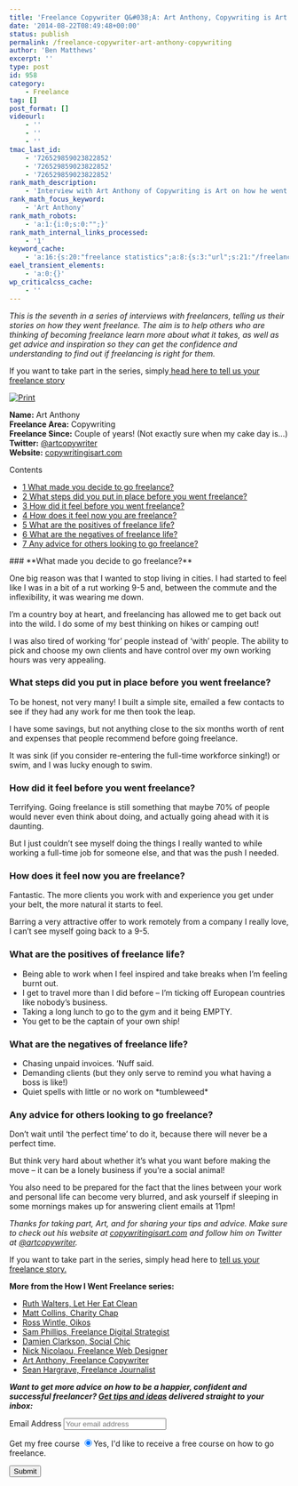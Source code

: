 ```yaml
---
title: 'Freelance Copywriter Q&#038;A: Art Anthony, Copywriting is Art'
date: '2014-08-22T08:49:48+00:00'
status: publish
permalink: /freelance-copywriter-art-anthony-copywriting
author: 'Ben Matthews'
excerpt: ''
type: post
id: 958
category:
    - Freelance
tag: []
post_format: []
videourl:
    - ''
    - ''
    - ''
tmac_last_id:
    - '726529859023822852'
    - '726529859023822852'
    - '726529859023822852'
rank_math_description:
    - 'Interview with Art Anthony of Copywriting is Art on how he went freelance.'
rank_math_focus_keyword:
    - 'Art Anthony'
rank_math_robots:
    - 'a:1:{i:0;s:0:"";}'
rank_math_internal_links_processed:
    - '1'
keyword_cache:
    - 'a:16:{s:20:"freelance statistics";a:8:{s:3:"url";s:21:"/freelance-statistics";s:5:"times";s:0:"";s:7:"between";s:0:"";s:6:"before";s:0:"";s:5:"after";s:0:"";s:4:"case";N;s:8:"nofollow";N;s:9:"newwindow";N;}s:19:"freelance portfolio";a:8:{s:3:"url";s:30:"/courses/freelance-portfolios/";s:5:"times";s:0:"";s:7:"between";s:0:"";s:6:"before";s:0:"";s:5:"after";s:0:"";s:4:"case";N;s:8:"nofollow";N;s:9:"newwindow";N;}s:19:"accounting software";a:8:{s:3:"url";s:33:"/best-online-accounting-software/";s:5:"times";s:0:"";s:7:"between";s:0:"";s:6:"before";s:0:"";s:5:"after";s:0:"";s:4:"case";N;s:8:"nofollow";N;s:9:"newwindow";N;}s:19:"freelance community";a:8:{s:3:"url";s:20:"/freelance-community";s:5:"times";s:0:"";s:7:"between";s:0:"";s:6:"before";s:0:"";s:5:"after";s:0:"";s:4:"case";N;s:8:"nofollow";N;s:9:"newwindow";N;}s:19:"freelance questions";a:8:{s:3:"url";s:20:"/freelance-community";s:5:"times";s:0:"";s:7:"between";s:0:"";s:6:"before";s:0:"";s:5:"after";s:0:"";s:4:"case";N;s:8:"nofollow";N;s:9:"newwindow";N;}s:18:"freelance expenses";a:8:{s:3:"url";s:19:"/freelance-expenses";s:5:"times";s:0:"";s:7:"between";s:0:"";s:6:"before";s:0:"";s:5:"after";s:0:"";s:4:"case";N;s:8:"nofollow";N;s:9:"newwindow";N;}s:18:"freelance training";a:8:{s:3:"url";s:8:"/courses";s:5:"times";s:0:"";s:7:"between";s:0:"";s:6:"before";s:0:"";s:5:"after";s:0:"";s:4:"case";N;s:8:"nofollow";N;s:9:"newwindow";N;}s:15:"freelance tools";a:8:{s:3:"url";s:21:"/best-freelance-tools";s:5:"times";s:0:"";s:7:"between";s:0:"";s:6:"before";s:0:"";s:5:"after";s:0:"";s:4:"case";N;s:8:"nofollow";N;s:9:"newwindow";N;}s:15:"freelance rates";a:8:{s:3:"url";s:16:"/freelance-rates";s:5:"times";s:0:"";s:7:"between";s:0:"";s:6:"before";s:0:"";s:5:"after";s:0:"";s:4:"case";N;s:8:"nofollow";N;s:9:"newwindow";N;}s:14:"freelance work";a:8:{s:3:"url";s:15:"/freelance-work";s:5:"times";s:0:"";s:7:"between";s:0:"";s:6:"before";s:0:"";s:5:"after";s:0:"";s:4:"case";N;s:8:"nofollow";N;s:9:"newwindow";N;}s:14:"freelance jobs";a:8:{s:3:"url";s:15:"/freelance-jobs";s:5:"times";s:0:"";s:7:"between";s:0:"";s:6:"before";s:0:"";s:5:"after";s:0:"";s:4:"case";N;s:8:"nofollow";N;s:9:"newwindow";N;}s:13:"balance sheet";a:8:{s:3:"url";s:46:"https://freetrain.co/balance-sheet-definition/";s:5:"times";s:0:"";s:7:"between";s:0:"";s:6:"before";s:0:"";s:5:"after";s:0:"";s:4:"case";N;s:8:"nofollow";N;s:9:"newwindow";N;}s:7:"courses";a:8:{s:3:"url";s:8:"/courses";s:5:"times";s:0:"";s:7:"between";s:0:"";s:6:"before";s:0:"";s:5:"after";s:0:"";s:4:"case";N;s:8:"nofollow";N;s:9:"newwindow";N;}s:5:"rates";a:8:{s:3:"url";s:16:"/freelance-rates";s:5:"times";s:0:"";s:7:"between";s:0:"";s:6:"before";s:0:"";s:5:"after";s:0:"";s:4:"case";N;s:8:"nofollow";N;s:9:"newwindow";N;}s:4:"ir35";a:8:{s:3:"url";s:5:"/ir35";s:5:"times";s:0:"";s:7:"between";s:0:"";s:6:"before";s:0:"";s:5:"after";s:0:"";s:4:"case";N;s:8:"nofollow";N;s:9:"newwindow";N;}s:13:"keywords_time";i:1565621592;}'
eael_transient_elements:
    - 'a:0:{}'
wp_criticalcss_cache:
    - ''
---
```

*This is the seventh in a series of interviews with freelancers, telling us their stories on how they went freelance. The aim is to help others who are thinking of becoming freelance learn more about what it takes, as well as get advice and inspiration so they can get the confidence and understanding to find out if freelancing is right for them.*

If you want to take part in the series, simply[ head here to tell us your freelance story](http://benrmatthews.com/2013/07/tell-your-freelance-story-and-help-others-go-freelance/ "How to Go Freelance")

[![Print](http://benrmatthews.com/wp-content/uploads/2014/08/ava-231x300.jpg)](http://www.copywritingisart.com/)

**Name:** Art Anthony  
**Freelance Area:** Copywriting  
**Freelance Since:** Couple of years! (Not exactly sure when my cake day is…)  
**Twitter:** [@artcopywriter](http://twitter.com/@artcopywriter "@artcopywriter")  
**Website:** [copywritingisart.com](http://www.copywritingisart.com)

<div class="no_bullets" id="toc_container">Contents

- [<span class="toc_number toc_depth_1">1</span> What made you decide to go freelance?](#What_made_you_decide_to_go_freelance)
- [<span class="toc_number toc_depth_1">2</span> What steps did you put in place before you went freelance?](#What_steps_did_you_put_in_place_before_you_went_freelance)
- [<span class="toc_number toc_depth_1">3</span> How did it feel before you went freelance?](#How_did_it_feel_before_you_went_freelance)
- [<span class="toc_number toc_depth_1">4</span> How does it feel now you are freelance?](#How_does_it_feel_now_you_are_freelance)
- [<span class="toc_number toc_depth_1">5</span> What are the positives of freelance life?](#What_are_the_positives_of_freelance_life)
- [<span class="toc_number toc_depth_1">6</span> What are the negatives of freelance life?](#What_are_the_negatives_of_freelance_life)
- [<span class="toc_number toc_depth_1">7</span> Any advice for others looking to go freelance?](#Any_advice_for_others_looking_to_go_freelance)

</div>### <span id="What_made_you_decide_to_go_freelance">**What made you decide to go freelance?**</span>

One big reason was that I wanted to stop living in cities. I had started to feel like I was in a bit of a rut working 9-5 and, between the commute and the inflexibility, it was wearing me down.

I’m a country boy at heart, and freelancing has allowed me to get back out into the wild. I do some of my best thinking on hikes or camping out!

I was also tired of working ‘for’ people instead of ‘with’ people. The ability to pick and choose my own clients and have control over my own working hours was very appealing.

### <span id="What_steps_did_you_put_in_place_before_you_went_freelance">**What steps did you put in place before you went freelance?**</span>

To be honest, not very many! I built a simple site, emailed a few contacts to see if they had any work for me then took the leap.

I have some savings, but not anything close to the six months worth of rent and expenses that people recommend before going freelance.

It was sink (if you consider re-entering the full-time workforce sinking!) or swim, and I was lucky enough to swim.

### <span id="How_did_it_feel_before_you_went_freelance">**How did it feel before you went freelance?**</span>

Terrifying. Going freelance is still something that maybe 70% of people would never even think about doing, and actually going ahead with it is daunting.

But I just couldn’t see myself doing the things I really wanted to while working a full-time job for someone else, and that was the push I needed.

### <span id="How_does_it_feel_now_you_are_freelance">**How does it feel now you are freelance?**</span>

Fantastic. The more clients you work with and experience you get under your belt, the more natural it starts to feel.

Barring a very attractive offer to work remotely from a company I really love, I can’t see myself going back to a 9-5.

### <span id="What_are_the_positives_of_freelance_life">**What are the positives of freelance life?**</span>

- Being able to work when I feel inspired and take breaks when I’m feeling burnt out.
- I get to travel more than I did before – I’m ticking off European countries like nobody’s business.
- Taking a long lunch to go to the gym and it being EMPTY.
- You get to be the captain of your own ship!

### <span id="What_are_the_negatives_of_freelance_life">**What are the negatives of freelance life?**</span>

- Chasing unpaid invoices. ‘Nuff said.
- Demanding clients (but they only serve to remind you what having a boss is like!)
- Quiet spells with little or no work on \*tumbleweed\*

### <span id="Any_advice_for_others_looking_to_go_freelance">**Any advice for others looking to go freelance?**</span>

Don’t wait until ‘the perfect time’ to do it, because there will never be a perfect time.

But think very hard about whether it’s what you want before making the move – it can be a lonely business if you’re a social animal!

You also need to be prepared for the fact that the lines between your work and personal life can become very blurred, and ask yourself if sleeping in some mornings makes up for answering client emails at 11pm!

*Thanks for taking part, Art, and for sharing your tips and advice. Make sure to check out his website at [copywritingisart.com](http://www.copywritingisart.com) and follow him on Twitter at [@artcopywriter](http://twitter.com/@artcopywriter "@artcopywriter").*

If you want to take part in the series, simply head here to [tell us your freelance story.](http://benrmatthews.com/2013/07/tell-your-freelance-story-and-help-others-go-freelance/ "Tell us your freelance story")

**More from the How I Went Freelance series:**

- [Ruth Walters, Let Her Eat Clean](http://benrmatthews.com/2013/07/how-i-went-freelance-ruth-walter-let-her-eat-clean/ "How I Went Freelance: Ruth Walters, Let Her Eat Clean")
- [Matt Collins, Charity Chap](http://benrmatthews.com/2013/07/how-i-went-freelance-matt-collins-charity-chap/ "How I Went Freelance: Matt Collins, Charity Chap")
- [Ross Wintle, Oikos](http://benrmatthews.com/2013/07/how-i-went-freelance-ross-wintle-oikos/ "How I Went Freelance: Ross Wintle, Oikos")
- [Sam Phillips, Freelance Digital Strategist](http://benrmatthews.com/2013/08/how-i-went-freelance-sam-phillips/ "Sam Phillips")
- [Damien Clarkson, Social Chic](http://benrmatthews.com/2013/08/how-i-went-freelance-damien-clarkson-social-chic/ "Damien Clarkson, Social Chic")
- [Nick Nicolaou, Freelance Web Designer](http://benrmatthews.com/2014/08/freelance-nick-nicolaou/ "How I Went Freelance: Nick Nicolaou")
- [Art Anthony, Freelance Copywriter](http://benrmatthews.com/2014/08/how-i-went-freelance-art-anthony-copywriting/ "How I Went Freelance: Art Anthony, Copywriting is Art")
- [Sean Hargrave, Freelance Journalist](http://benrmatthews.com/2014/08/how-i-went-freelance-sean-hargrave-freelance-journalist/ "How I Went Freelance: Sean Hargrave, Freelance Journalist")

***Want to get more advice on how to be a happier, confident and successful freelancer? [Get tips and ideas](http://eepurl.com/0UZsf) delivered straight to your inbox:***

<script>(function() {
	window.mc4wp = window.mc4wp || {
		listeners: [],
		forms: {
			on: function(evt, cb) {
				window.mc4wp.listeners.push(
					{
						event   : evt,
						callback: cb
					}
				);
			}
		}
	}
})();
</script>

<form class="mc4wp-form mc4wp-form-1526 mc4wp-form-theme mc4wp-form-theme-red" data-id="1526" data-name="Default sign-up form" id="mc4wp-form-31" method="post"><div class="mc4wp-form-fields"> <label>Email Address</label> <input name="EMAIL" placeholder="Your email address" required="" type="email"></input>

 <label>Get my free course</label> <label> <input checked="checked" name="MMERGE1" type="radio" value="Yes, I'd like to receive a free 30 day course on how to go freelance."></input><span>Yes, I'd like to receive a free course on how to go freelance.</span> </label>

 <input type="submit" value="Submit"></input>

 </div><label style="display: none !important;">Leave this field empty if you're human: <input autocomplete="off" name="_mc4wp_honeypot" tabindex="-1" type="text" value=""></input></label><input name="_mc4wp_timestamp" type="hidden" value="1617708155"></input><input name="_mc4wp_form_id" type="hidden" value="1526"></input><input name="_mc4wp_form_element_id" type="hidden" value="mc4wp-form-31"></input><div class="mc4wp-response"></div></form>